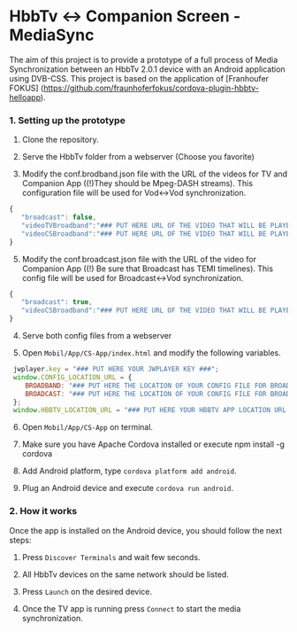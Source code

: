 # HbbTv <-> Companion Screen - MediaSync

The aim of this project is to provide a prototype of a full process of Media Synchronization between an HbbTv 2.0.1 device with an Android application using DVB-CSS.
This project is based on the application of [Franhoufer FOKUS] (https://github.com/fraunhoferfokus/cordova-plugin-hbbtv-helloapp).

### 1. Setting up the prototype

1. Clone the repository.

2. Serve the HbbTv folder from a webserver (Choose you favorite)

3. Modify the conf.brodband.json file with the URL of the videos for TV and Companion App ((!)They should be Mpeg-DASH streams). This configuration file will be used for Vod<->Vod synchronization.

```javascript
{
   "broadcast": false,
   "videoTVBroadband":"### PUT HERE URL OF THE VIDEO THAT WILL BE PLAYED ON TV ###",
   "videoCSBroadband":"### PUT HERE URL OF THE VIDEO THAT WILL BE PLAYED ON CS ###"
}
```

5. Modify the conf.broadcast.json file with the URL of the video for Companion App ((!) Be sure that Broadcast has TEMI timelines). This config file will be used for Broadcast<->Vod synchronization.

```javascript
{
   "broadcast": true,
   "videoCSBroadband":"### PUT HERE URL OF THE VIDEO THAT WILL BE PLAYED ON CS ###"
}
```

4. Serve both config files from a webserver

5. Open ```Mobil/App/CS-App/index.html``` and modify the following variables.

```javascript
 jwplayer.key = "### PUT HERE YOUR JWPLAYER KEY ###";
 window.CONFIG_LOCATION_URL = {
    BROADBAND: "### PUT HERE THE LOCATION OF YOUR CONFIG FILE FOR BROADBAND ###",
    BROADCAST: "### PUT HERE THE LOCATION OF YOUR CONFIG FILE FOR BROADCAST ###"
 };
 window.HBBTV_LOCATION_URL = "### PUT HERE YOUR HBBTV APP LOCATION URL ###";
```

6. Open ```Mobil/App/CS-App``` on terminal.

7. Make sure you have Apache Cordova installed or execute npm install -g cordova

8. Add Android platform, type ```cordova platform add android```.

9. Plug an Android device and execute ```cordova run android```.

### 2. How it works

Once the app is installed on the Android device, you should follow the next steps:

1. Press ```Discover Terminals``` and wait few seconds.

2. All HbbTv devices on the same network should be listed.

3. Press ```Launch``` on the desired device.

4. Once the TV app is running press ```Connect``` to start the media synchronization.